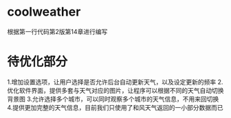 # coolweather
根据第一行代码第2版第14章进行编写
# 待优化部分
1.增加设置选项，让用户选择是否允许后台自动更新天气，以及设定更新的频率
2.优化软件界面，提供多套与天气对应的图片，让程序可以根据不同的天气自动切换背景图
3.允许选择多个城市，可以同时观察多个城市的天气信息，不用来回切换
4.提供更加完整的天气信息，目前我们只使用了和风天气返回的一小部分数据而已
